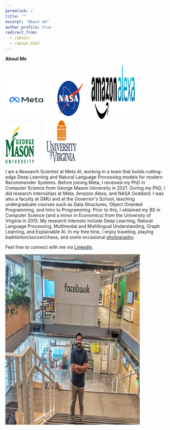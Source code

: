```yaml
---
permalink: /
title: ""
excerpt: "About me"
author_profile: true
redirect_from: 
  - /about/
  - /about.html
---
```


**About Me**

<img src='/images/meta_gif.gif' width="130" height="120">
<img src='/images/BLANK_ICON.png' width="16" height="40">
<img src='/images/nasa_logo.png' width="95" height="125">
<img src='/images/BLANK_ICON.png' width="12" height="40">
<img src='/images/alexa_icon2.png' width="135" height="165">
<img src='/images/BLANK_ICON.png' width="35" height="40">
<img src='/images/gmu_icon.png' width="90" height="120">
<img src='/images/BLANK_ICON.png' width="25" height="40"> 
<img src='/images/uva_logo.png' width="105" height="135"> 

I am a Research Scientist at Meta AI, working in a team that builds cutting-edge Deep Learning and Natural Language Processing models for modern Recommender Systems. Before joining Meta, I received my PhD in Computer Science from George Mason University in 2021. During my PhD, I did research internships at Meta, Amazon Alexa, and NASA Goddard. I was also a faculty at GMU and at the Governor's School, teaching undergraduate courses such as Data Structures, Object Oriented Programming, and Intro to Programming. Prior to this, I obtained my BS in Computer Science (and a minor in Economics) from the University of Virginia in 2013. My research interests include Deep Learning, Natural Language Processing, Multimodal and Multilingual Understanding, Graph Learning, and Explainable AI. In my free time, I enjoy traveling, playing badminton/soccer/chess, and some occasional [photography](https://www.instagram.com/jikri_photography/). 


Feel free to connect with me via [LinkedIn](https://www.linkedin.com/in/jitinkrishnan).

<img src='/images/fb_jitin.jpg' width="420" height="530">
